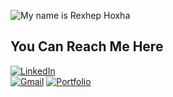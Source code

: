 ![My name is Rexhep Hoxha](https://github.com/user-attachments/assets/1dde1a0f-d691-4582-949e-7509406cbb00)


## You Can Reach Me Here
 
[![LinkedIn](https://img.icons8.com/color/30/000000/linkedin.png)](https://www.linkedin.com/in/rexhep-hoxha/)  
[![Gmail](https://img.icons8.com/color/30/000000/gmail.png)](rexhep.hoxha022@gmail.com)
[![Portfolio](https://img.icons8.com/color/30/000000/internet.png)](https://rexhepportfolio.netlify.app/)  
